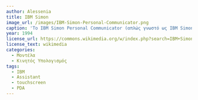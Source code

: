```yaml
---
author: Alessenia
title: IBM Simon
image_url: /images/IBM-Simon-Personal-Communicator.png
caption: 'Το IBM Simon Personal Communicator (απλώς γνωστό ως IBM Simon) είναι ένα φορητός Personal Assistant με οθόνη αφής που σχεδιάστηκε από την International Business Machines (IBM). Παρόλο που ο όρος «smartphone» επινοήθηκε μόλις το 1995, λόγω των χαρακτηριστικών και των δυνατοτήτων του , o Simon έχει αναφερθεί αναδρομικά ως το πρώτο αληθινό smartphone. Η IBM δημιούργησε μία μοναδική διεπαφή χρήστη με οθόνη αφής για τον Simon. Η οθόνη αφής ήταν προσβάσιμη με την χρήση μίας γραφίδας. Ο Simon ήταν ο πρώτος προσωπικός ψηφιακός βοηθός που συμπεριέλαβε λειτουργίες τηλεφωνίας (πραγματοποίηση τηλεφωνικών κλήσεων). Η μπαταρία διήρκεσε μόνο μία ώρα και τα πτυσσόμενα τηλέφωνα έγιναν ολοένα και πιο λεπτά, γεγονός που οδήγησε στον αφανισμό του Simon. '
year: 1994
license_url: https://commons.wikimedia.org/w/index.php?search=IBM+Simon&title=Special:MediaSearch&go=Go&type=image&haslicense=unrestricted
license_text: wikimedia
categories:
  - Μοντέλα
  - Κινητός Υπολογισμός
tags:
  - IBM
  - Assistant
  - touchscreen
  - PDA
---
```

